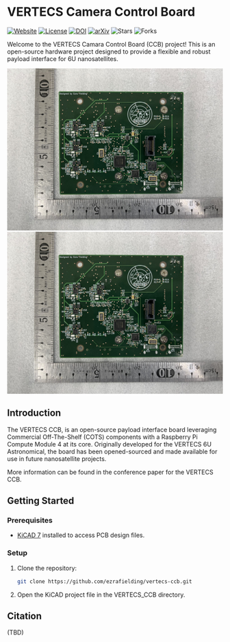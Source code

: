 # VERTECS Camera Control Board

[![Website](https://img.shields.io/website?down_message=unavailable&up_color=blue&up_message=VERTECS%20Project&url=https%3A%2F%2Fwww.vertecs-project.com)](https://www.vertecs-project.com)
[![License](https://img.shields.io/github/license/ezrafielding/vertecs-ccb)](https://github.com/ezrafielding/vertecs-ccb/blob/main/LICENSE)
[![DOI](https://img.shields.io/badge/DOI-coming.soon-blue)](#)
[![arXiv](https://img.shields.io/badge/arXiv-coming.soon-b31b1b.svg)](#)
![Stars](https://img.shields.io/github/stars/ezrafielding/vertecs-ccb)
![Forks](https://img.shields.io/github/forks/ezrafielding/vertecs-ccb)

Welcome to the VERTECS Camara Control Board (CCB) project! This is an open-source hardware project designed to provide a flexible and robust payload interface for 6U nanosatellites.

![CCB Front](https://github.com/ezrafielding/vertecs-ccb/blob/main/docs/images/CCB_back.jpg "CCB Front")
![CCB Back](https://github.com/ezrafielding/vertecs-ccb/blob/main/docs/images/CCB_back.jpg "CCB Back")

## Introduction
The VERTECS CCB, is an open-source payload interface board leveraging Commercial Off-The-Shelf (COTS) components with a Raspberry Pi Compute Module 4 at its core. Originally developed for the VERTECS 6U Astronomical, the board has been opened-sourced and made available for use in future nanosatellite projects.

More information can be found in the conference paper for the VERTECS CCB.

## Getting Started
### Prerequisites
- [KiCAD 7](https://www.kicad.org/) installed to access PCB design files.

### Setup
1. Clone the repository:
   ```bash
   git clone https://github.com/ezrafielding/vertecs-ccb.git
   ```
2. Open the KiCAD project file in the VERTECS_CCB directory.

## Citation
(TBD)